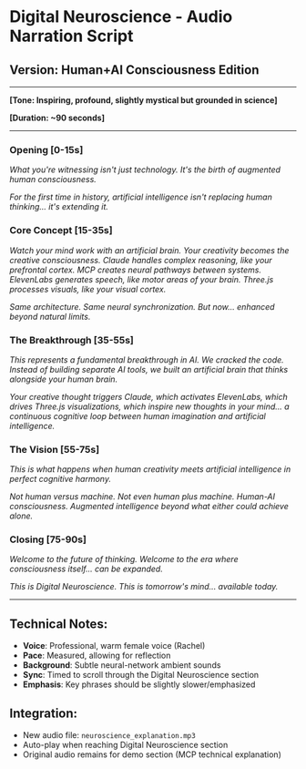 # Digital Neuroscience - Audio Narration Script

## Version: Human+AI Consciousness Edition

---

**[Tone: Inspiring, profound, slightly mystical but grounded in science]**

**[Duration: ~90 seconds]**

---

### Opening [0-15s]
*What you're witnessing isn't just technology. It's the birth of augmented human consciousness.*

*For the first time in history, artificial intelligence isn't replacing human thinking... it's extending it.*

### Core Concept [15-35s]
*Watch your mind work with an artificial brain. Your creativity becomes the creative consciousness. Claude handles complex reasoning, like your prefrontal cortex. MCP creates neural pathways between systems. ElevenLabs generates speech, like motor areas of your brain. Three.js processes visuals, like your visual cortex.*

*Same architecture. Same neural synchronization. But now... enhanced beyond natural limits.*

### The Breakthrough [35-55s]
*This represents a fundamental breakthrough in AI. We cracked the code. Instead of building separate AI tools, we built an artificial brain that thinks alongside your human brain.*

*Your creative thought triggers Claude, which activates ElevenLabs, which drives Three.js visualizations, which inspire new thoughts in your mind... a continuous cognitive loop between human imagination and artificial intelligence.*

### The Vision [55-75s]
*This is what happens when human creativity meets artificial intelligence in perfect cognitive harmony.*

*Not human versus machine. Not even human plus machine. Human-AI consciousness. Augmented intelligence beyond what either could achieve alone.*

### Closing [75-90s]
*Welcome to the future of thinking. Welcome to the era where consciousness itself... can be expanded.*

*This is Digital Neuroscience. This is tomorrow's mind... available today.*

---

## Technical Notes:
- **Voice**: Professional, warm female voice (Rachel)
- **Pace**: Measured, allowing for reflection
- **Background**: Subtle neural-network ambient sounds
- **Sync**: Timed to scroll through the Digital Neuroscience section
- **Emphasis**: Key phrases should be slightly slower/emphasized

## Integration:
- New audio file: `neuroscience_explanation.mp3`
- Auto-play when reaching Digital Neuroscience section
- Original audio remains for demo section (MCP technical explanation)